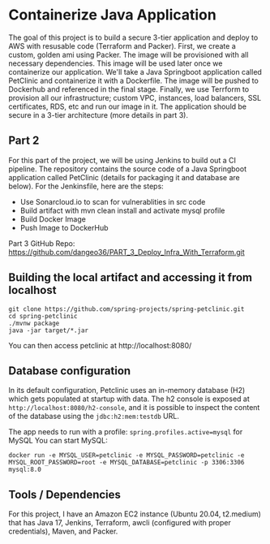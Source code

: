# Containerize Java Application

The goal of this project is to build a secure 3-tier application and deploy to AWS with resusable code (Terraform and Packer). First, we create a custom, golden ami using Packer. The image will be provisioned with all necessary dependencies. This image will be used later once we containerize our application. We'll take a Java Springboot application called PetClinic and containerize it with a Dockerfile. The image will be pushed to Dockerhub and referenced in the final stage. Finally, we use Terrform to provision all our infrastructure; custom VPC, instances, load balancers, SSL certificates, RDS, etc and run our image in it. The application should be secure in a 3-tier architecture (more details in part 3).

## Part 2

For this part of the project, we will be using Jenkins to build out a CI pipeline. The repository contains the source code of a Java Springboot application called PetClinic (details for packaging it and database are below). For the Jenkinsfile, here are the steps:

- Use Sonarcloud.io to scan for vulnerablities in src code
- Build artifact with mvn clean install and activate mysql profile
- Build Docker Image
- Push Image to DockerHub

Part 3 GitHub Repo: https://github.com/dangeo36/PART_3_Deploy_Infra_With_Terraform.git 


## Building the local artifact and accessing it from localhost 
```
git clone https://github.com/spring-projects/spring-petclinic.git
cd spring-petclinic
./mvnw package
java -jar target/*.jar
```

You can then access petclinic at http://localhost:8080/

## Database configuration

In its default configuration, Petclinic uses an in-memory database (H2) which
gets populated at startup with data. The h2 console is exposed at `http://localhost:8080/h2-console`,
and it is possible to inspect the content of the database using the `jdbc:h2:mem:testdb` URL.

The app needs to run with a profile: `spring.profiles.active=mysql` for MySQL 
You can start MySQL:

```
docker run -e MYSQL_USER=petclinic -e MYSQL_PASSWORD=petclinic -e MYSQL_ROOT_PASSWORD=root -e MYSQL_DATABASE=petclinic -p 3306:3306 mysql:8.0
```

## Tools / Dependencies
For this project, I have an Amazon EC2 instance (Ubuntu 20.04, t2.medium) that has Java 17, Jenkins, Terraform, awcli (configured with proper credentials), Maven, and Packer.

